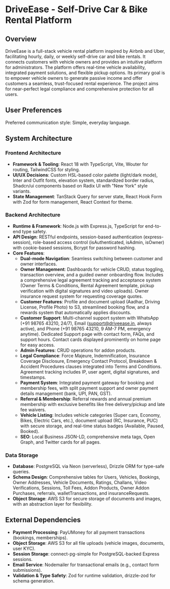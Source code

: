 # DriveEase - Self-Drive Car & Bike Rental Platform

## Overview
DriveEase is a full-stack vehicle rental platform inspired by Airbnb and Uber, facilitating hourly, daily, or weekly self-drive car and bike rentals. It connects customers with vehicle owners and provides an intuitive platform for administrators. The platform offers real-time vehicle availability, integrated payment solutions, and flexible pickup options. Its primary goal is to empower vehicle owners to generate passive income and offer customers a seamless, trust-focused rental experience. The project aims for near-perfect legal compliance and comprehensive protection for all users.

## User Preferences
Preferred communication style: Simple, everyday language.

## System Architecture

### Frontend Architecture
- **Framework & Tooling**: React 18 with TypeScript, Vite, Wouter for routing, TailwindCSS for styling.
- **UI/UX Decisions**: Custom HSL-based color palette (light/dark mode), Inter and Outfit fonts, elevation system, standardized border radius, Shadcn/ui components based on Radix UI with "New York" style variants.
- **State Management**: TanStack Query for server state, React Hook Form with Zod for form management, React Context for theme.

### Backend Architecture
- **Runtime & Framework**: Node.js with Express.js, TypeScript for end-to-end type safety.
- **API Design**: RESTful endpoints, session-based authentication (express-session), role-based access control (isAuthenticated, isAdmin, isOwner) with cookie-based sessions, Bcrypt for password hashing.
- **Core Features**:
    - **Dual-mode Navigation**: Seamless switching between customer and owner interfaces.
    - **Owner Management**: Dashboards for vehicle CRUD, status toggling, transaction overview, and a guided owner onboarding flow. Includes a comprehensive legal agreement tracking and acceptance system (Owner Terms & Conditions, Rental Agreement template, pickup verification with digital signatures and video uploads). Owner insurance request system for requesting coverage quotes.
    - **Customer Features**: Profile and document upload (Aadhar, Driving License, Profile Photo) to S3, streamlined booking flow, and a rewards system that automatically applies discounts.
    - **Customer Support**: Multi-channel support system with WhatsApp (+91 98765 43210, 24/7), Email (support@driveease.in, always active), and Phone (+91 98765 43210, 9 AM-7 PM, emergency anytime). Dedicated Support page with contact form, FAQs, and support hours. Contact cards displayed prominently on home page for easy access.
    - **Admin Features**: CRUD operations for addon products.
    - **Legal Compliance**: Force Majeure, Indemnification, Insurance Coverage Disclosure, Emergency Contact Protocol, Breakdown & Accident Procedures clauses integrated into Terms and Conditions. Agreement tracking includes IP, user agent, digital signatures, and timestamps.
    - **Payment System**: Integrated payment gateway for booking and membership fees, with split payment support and owner payment details management (bank, UPI, PAN, GST).
    - **Referral & Membership**: Referral rewards and annual premium membership with exclusive benefits like free delivery/pickup and late fee waivers.
    - **Vehicle Listing**: Includes vehicle categories (Super cars, Economy, Bikes, Electric Cars, etc.), document upload (RC, Insurance, PUC) with secure storage, and real-time status badges (Available, Paused, Booked).
    - **SEO**: Local Business JSON-LD, comprehensive meta tags, Open Graph, and Twitter cards for all pages.

### Data Storage
- **Database**: PostgreSQL via Neon (serverless), Drizzle ORM for type-safe queries.
- **Schema Design**: Comprehensive tables for Users, Vehicles, Bookings, Owner Addresses, Vehicle Documents, Ratings, Challans, Video Verifications, Sessions, Toll Fees, Addon Products, Owner Addon Purchases, referrals, walletTransactions, and insuranceRequests.
- **Object Storage**: AWS S3 for secure storage of documents and images, with an abstraction layer for flexibility.

## External Dependencies

- **Payment Processing**: PayUMoney for all payment transactions (bookings, memberships).
- **Object Storage**: AWS S3 for all file uploads (vehicle images, documents, user KYC).
- **Session Storage**: connect-pg-simple for PostgreSQL-backed Express sessions.
- **Email Service**: Nodemailer for transactional emails (e.g., contact form submissions).
- **Validation & Type Safety**: Zod for runtime validation, drizzle-zod for schema generation.